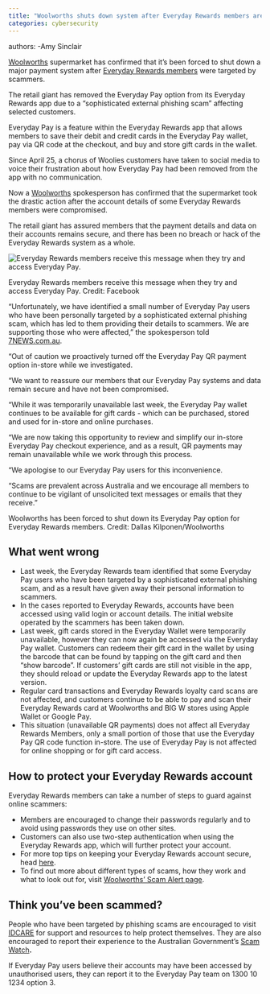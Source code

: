 ```yaml
---
title: "Woolworths shuts down system after Everyday Rewards members are hit by scammers 7NEWS"
categories: cybersecurity
---
```


authors:
-Amy Sinclair   



[Woolworths](https://7news.com.au/lifestyle/woolworths) supermarket has confirmed that it’s been forced to shut down a major payment system after [Everyday Rewards members](https://7news.com.au/lifestyle/woolworths-confirms-major-new-everyday-rewards-extra-promotion-effective-immediately--c-14318808) were targeted by scammers.

The retail giant has removed the Everyday Pay option from its Everyday Rewards app due to a “sophisticated external phishing scam” affecting selected customers.

Everyday Pay is a feature within the Everyday Rewards app that allows members to save their debit and credit cards in the Everyday Pay wallet, pay via QR code at the checkout, and buy and store gift cards in the wallet.

Since April 25, a chorus of Woolies customers have taken to social media to voice their frustration about how Everyday Pay had been removed from the app with no communication.

Now a [Woolworths](https://www.woolworths.com.au/) spokesperson has confirmed that the supermarket took the drastic action after the account details of some Everyday Rewards members were compromised.

The retail giant has assured members that the payment details and data on their accounts remains secure, and there has been no breach or hack of the Everyday Rewards system as a whole.

![Everyday Rewards members receive this message when they try and access Everyday Pay.](Woolworths%20shuts%20down%20system%20after%20Everyday%20Rewards%20members%20are%20hit%20by%20scammers%20%207NEWS/966a786ef46e5fb60b78cc01a989203188ac51aa-161x229-x0y0w1000h1422.jpg)  


Everyday Rewards members receive this message when they try and access Everyday Pay. Credit: Facebook

“Unfortunately, we have identified a small number of Everyday Pay users who have been personally targeted by a sophisticated external phishing scam, which has led to them providing their details to scammers. We are supporting those who were affected,” the spokesperson told [7NEWS.com.au](https://7news.com.au/).

“Out of caution we proactively turned off the Everyday Pay QR payment option in-store while we investigated.

“We want to reassure our members that our Everyday Pay systems and data remain secure and have not been compromised.

“While it was temporarily unavailable last week, the Everyday Pay wallet continues to be available for gift cards - which can be purchased, stored and used for in-store and online purchases.

“We are now taking this opportunity to review and simplify our in-store Everyday Pay checkout experience, and as a result, QR payments may remain unavailable while we work through this process.

“We apologise to our Everyday Pay users for this inconvenience.

“Scams are prevalent across Australia and we encourage all members to continue to be vigilant of unsolicited text messages or emails that they receive.”

Woolworths has been forced to shut down its Everyday Pay option for Everyday Rewards members. Credit: Dallas Kilponen/Woolworths

## What went wrong

-   Last week, the Everyday Rewards team identified that some Everyday Pay users who have been targeted by a sophisticated external phishing scam, and as a result have given away their personal information to scammers.
-   In the cases reported to Everyday Rewards, accounts have been accessed using valid login or account details. The initial website operated by the scammers has been taken down.
-   Last week, gift cards stored in the Everyday Wallet were temporarily unavailable, however they can now again be accessed via the Everyday Pay wallet. Customers can redeem their gift card in the wallet by using the barcode that can be found by tapping on the gift card and then “show barcode”. If customers’ gift cards are still not visible in the app, they should reload or update the Everyday Rewards app to the latest version.
-   Regular card transactions and Everyday Rewards loyalty card scans are not affected, and customers continue to be able to pay and scan their Everyday Rewards card at Woolworths and BIG W stores using Apple Wallet or Google Pay.
-   This situation (unavailable QR payments) does not affect all Everyday Rewards Members, only a small portion of those that use the Everyday Pay QR code function in-store. The use of Everyday Pay is not affected for online shopping or for gift card access.

## How to protect your Everyday Rewards account

Everyday Rewards members can take a number of steps to guard against online scammers:

-   Members are encouraged to change their passwords regularly and to avoid using passwords they use on other sites.
-   Customers can also use two-step authentication when using the Everyday Rewards app, which will further protect your account.
-   For more top tips on keeping your Everyday Rewards account secure, head [here](https://www.woolworthsrewards.com.au/privacy/protection.html#top-tips-video).
-   To find out more about different types of scams, how they work and what to look out for, visit [Woolworths’ Scam Alert page](https://www.woolworths.com.au/shop/discover/about-us/scam-alert).

## Think you’ve been scammed?

People who have been targeted by phishing scams are encouraged to visit [IDCARE](https://www.idcare.org/) for support and resources to help protect themselves. They are also encouraged to report their experience to the Australian Government’s [Scam Watch](https://www.scamwatch.gov.au/)**.**

If Everyday Pay users believe their accounts may have been accessed by unauthorised users, they can report it to the Everyday Pay team on 1300 10 1234 option 3.